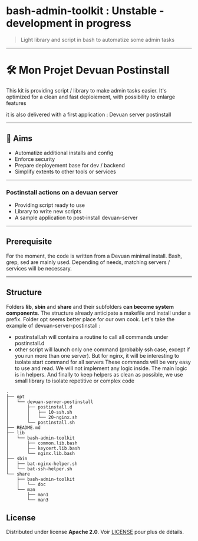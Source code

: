 # bash-admin-toolkit : Unstable - development in progress

> Light library and script in bash to automatize some admin tasks

---

# 🛠️ Mon Projet Devuan Postinstall

This kit is providing script / library to make admin tasks easier.
It's optimized for a clean and fast deploiement, with possibility to enlarge features

it is also delivered with a first application : Devuan server postinstall

---

## 🚀 Aims

* Automatize additional installs and config
* Enforce security
* Prepare deployement base for dev / backend
* Simplify extents to other tools or services

---

### Postinstall actions on a devuan server

- Providing script ready to use
- Library to write new scripts
- A sample application to post-install devuan-server

---

## Prerequisite

For the moment, the code is written from a Devuan minimal install.
Bash, grep, sed are mainly used. Depending of needs, matching servers / services will be necessary.

---

## Structure

Folders **lib**, **sbin** and **share** and their subfolders **can become system components**. The structure already anticipate a makefile and install under a prefix.
Folder opt seems better place for our own cook. Let's take the example of devuan-server-postinstall :
- postinstall.sh will contains a routine to call all commands under postinstall.d
- other script will launch only one command (probably ssh case, except if you run more than one server). But for nginx, it will be interesting to isolate start command for all servers
These commands will be very easy to use and read. We will not implement any logic inside. The main logic is in helpers.
And finally to keep helpers as clean as possible, we use small library to isolate repetitive or complex code

```
.
├── opt
│   └── devuan-server-postinstall
│       ├── postinstall.d
│       │   ├── 10-ssh.sh
│       │   └── 20-nginx.sh
│       └── postinstall.sh
├── README.md
├── lib
│   └── bash-admin-toolkit
│       ├── common.lib.bash
│       ├── keycert.lib.bash
│       └── nginx.lib.bash
├── sbin
│   ├── bat-nginx-helper.sh
│   └── bat-ssh-helper.sh
└── share
    ├── bash-admin-toolkit
    │   └── doc
    └── man
        ├── man1
        └── man3
```

## License

Distributed under license **Apache 2.0**.
Voir [LICENSE](./LICENSE) pour plus de détails.
